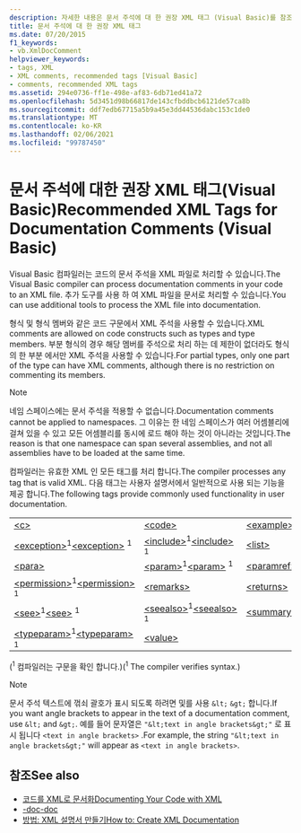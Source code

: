 ```yaml
---
description: 자세한 내용은 문서 주석에 대 한 권장 XML 태그 (Visual Basic)를 참조 하세요.
title: 문서 주석에 대 한 권장 XML 태그
ms.date: 07/20/2015
f1_keywords:
- vb.XmlDocComment
helpviewer_keywords:
- tags, XML
- XML comments, recommended tags [Visual Basic]
- comments, recommended XML tags
ms.assetid: 294e0736-ff1e-498e-af83-6db71ed41a72
ms.openlocfilehash: 5d3451d98b66817de143cfbddbcb6121de57ca8b
ms.sourcegitcommit: ddf7edb67715a5b9a45e3dd44536dabc153c1de0
ms.translationtype: MT
ms.contentlocale: ko-KR
ms.lasthandoff: 02/06/2021
ms.locfileid: "99787450"
---
```

# <a name="recommended-xml-tags-for-documentation-comments-visual-basic"></a><span data-ttu-id="66156-103">문서 주석에 대한 권장 XML 태그(Visual Basic)</span><span class="sxs-lookup"><span data-stu-id="66156-103">Recommended XML Tags for Documentation Comments (Visual Basic)</span></span>

<span data-ttu-id="66156-104">Visual Basic 컴파일러는 코드의 문서 주석을 XML 파일로 처리할 수 있습니다.</span><span class="sxs-lookup"><span data-stu-id="66156-104">The Visual Basic compiler can process documentation comments in your code to an XML file.</span></span> <span data-ttu-id="66156-105">추가 도구를 사용 하 여 XML 파일을 문서로 처리할 수 있습니다.</span><span class="sxs-lookup"><span data-stu-id="66156-105">You can use additional tools to process the XML file into documentation.</span></span>  
  
 <span data-ttu-id="66156-106">형식 및 형식 멤버와 같은 코드 구문에서 XML 주석을 사용할 수 있습니다.</span><span class="sxs-lookup"><span data-stu-id="66156-106">XML comments are allowed on code constructs such as types and type members.</span></span> <span data-ttu-id="66156-107">부분 형식의 경우 해당 멤버를 주석으로 처리 하는 데 제한이 없더라도 형식의 한 부분 에서만 XML 주석을 사용할 수 있습니다.</span><span class="sxs-lookup"><span data-stu-id="66156-107">For partial types, only one part of the type can have XML comments, although there is no restriction on commenting its members.</span></span>  
  
> [!NOTE]
> <span data-ttu-id="66156-108">네임 스페이스에는 문서 주석을 적용할 수 없습니다.</span><span class="sxs-lookup"><span data-stu-id="66156-108">Documentation comments cannot be applied to namespaces.</span></span> <span data-ttu-id="66156-109">그 이유는 한 네임 스페이스가 여러 어셈블리에 걸쳐 있을 수 있고 모든 어셈블리를 동시에 로드 해야 하는 것이 아니라는 것입니다.</span><span class="sxs-lookup"><span data-stu-id="66156-109">The reason is that one namespace can span several assemblies, and not all assemblies have to be loaded at the same time.</span></span>  
  
 <span data-ttu-id="66156-110">컴파일러는 유효한 XML 인 모든 태그를 처리 합니다.</span><span class="sxs-lookup"><span data-stu-id="66156-110">The compiler processes any tag that is valid XML.</span></span> <span data-ttu-id="66156-111">다음 태그는 사용자 설명서에서 일반적으로 사용 되는 기능을 제공 합니다.</span><span class="sxs-lookup"><span data-stu-id="66156-111">The following tags provide commonly used functionality in user documentation.</span></span>  
  
||||  
|---|---|---|  
|[\<c>](c.md)|[\<code>](code.md)|[\<example>](example.md)|  
|<span data-ttu-id="66156-112">[\<exception>](exception.md)<sup>1</sup></span><span class="sxs-lookup"><span data-stu-id="66156-112">[\<exception>](exception.md) <sup>1</sup></span></span>|<span data-ttu-id="66156-113">[\<include>](include.md)<sup>1</sup></span><span class="sxs-lookup"><span data-stu-id="66156-113">[\<include>](include.md) <sup>1</sup></span></span>|[\<list>](list.md)|  
|[\<para>](para.md)|<span data-ttu-id="66156-114">[\<param>](param.md)<sup>1</sup></span><span class="sxs-lookup"><span data-stu-id="66156-114">[\<param>](param.md) <sup>1</sup></span></span>|[\<paramref>](paramref.md)|  
|<span data-ttu-id="66156-115">[\<permission>](permission.md)<sup>1</sup></span><span class="sxs-lookup"><span data-stu-id="66156-115">[\<permission>](permission.md) <sup>1</sup></span></span>|[\<remarks>](remarks.md)|[\<returns>](returns.md)|  
|<span data-ttu-id="66156-116">[\<see>](see.md)<sup>1</sup></span><span class="sxs-lookup"><span data-stu-id="66156-116">[\<see>](see.md) <sup>1</sup></span></span>|<span data-ttu-id="66156-117">[\<seealso>](seealso.md)<sup>1</sup></span><span class="sxs-lookup"><span data-stu-id="66156-117">[\<seealso>](seealso.md) <sup>1</sup></span></span>|[\<summary>](summary.md)|  
|<span data-ttu-id="66156-118">[\<typeparam>](typeparam.md)<sup>1</sup></span><span class="sxs-lookup"><span data-stu-id="66156-118">[\<typeparam>](typeparam.md) <sup>1</sup></span></span>|[\<value>](value.md)||  
  
 <span data-ttu-id="66156-119">(<sup>1</sup> 컴파일러는 구문을 확인 합니다.)</span><span class="sxs-lookup"><span data-stu-id="66156-119">(<sup>1</sup> The compiler verifies syntax.)</span></span>  
  
> [!NOTE]
> <span data-ttu-id="66156-120">문서 주석 텍스트에 꺾쇠 괄호가 표시 되도록 하려면 및를 사용 `&lt;` `&gt;` 합니다.</span><span class="sxs-lookup"><span data-stu-id="66156-120">If you want angle brackets to appear in the text of a documentation comment, use `&lt;` and `&gt;`.</span></span> <span data-ttu-id="66156-121">예를 들어 문자열은 `"&lt;text in angle brackets&gt;"` 로 표시 됩니다 `<text in angle brackets>` .</span><span class="sxs-lookup"><span data-stu-id="66156-121">For example, the string `"&lt;text in angle brackets&gt;"` will appear as `<text in angle brackets>`.</span></span>  
  
## <a name="see-also"></a><span data-ttu-id="66156-122">참조</span><span class="sxs-lookup"><span data-stu-id="66156-122">See also</span></span>

- [<span data-ttu-id="66156-123">코드를 XML로 문서화</span><span class="sxs-lookup"><span data-stu-id="66156-123">Documenting Your Code with XML</span></span>](../../programming-guide/program-structure/documenting-your-code-with-xml.md)
- [<span data-ttu-id="66156-124">-doc</span><span class="sxs-lookup"><span data-stu-id="66156-124">-doc</span></span>](../../reference/command-line-compiler/doc.md)
- [<span data-ttu-id="66156-125">방법: XML 설명서 만들기</span><span class="sxs-lookup"><span data-stu-id="66156-125">How to: Create XML Documentation</span></span>](../../programming-guide/program-structure/how-to-create-xml-documentation.md)
